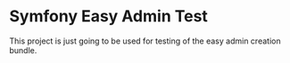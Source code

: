 Symfony Easy Admin Test
========================

This project is just going to be used for testing of the easy admin creation bundle.